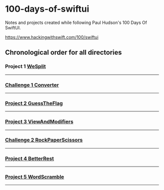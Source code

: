 # 100-days-of-swiftui
Notes and projects created while following Paul Hudson's 100 Days Of SwiftUI.

https://www.hackingwithswift.com/100/swiftui

## Chronological order for all directories

### Project 1 <a href=https://github.com/PaneradFisk/100-days-of-swiftui/tree/main/Project01%20--%20WeSplit>WeSplit
---
### Challenge 1 <a href=https://github.com/PaneradFisk/100-days-of-swiftui/tree/main/Challenge%20--%20Day19>Converter
---
### Project 2 <a href=https://github.com/PaneradFisk/100-days-of-swiftui/tree/main/Project02%20--%20GuessTheFlag>GuessTheFlag
---
### Project 3 <a href=https://github.com/PaneradFisk/100-days-of-swiftui/tree/main/Project03%20--%20ViewsAndModifiers>ViewAndModifiers
---
### Challenge 2 <a href=https://github.com/PaneradFisk/100-days-of-swiftui/tree/main/Challenge%20--%20Day25>RockPaperScissors
---
### Project 4 <a href=https://github.com/PaneradFisk/100-days-of-swiftui/tree/main/Project04%20--%20BetterRest>BetterRest
---
### Project 5 <a href=https://github.com/PaneradFisk/100-days-of-swiftui/tree/main/Project05%20--%20WordScramble>WordScramble
---
